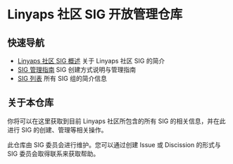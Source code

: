 # Linyaps 社区 SIG 开放管理仓库

## 快速导航

- [Linyaps 社区 SIG 概述](Introduction.md) 关于 Linyaps 社区 SIG 的简介
- [SIG 管理指南](sig/README.md) SIG 创建方式说明与管理指南
- [SIG 列表](sig/LISTS.md) 所有 SIG 组的简介信息

## 关于本仓库

你将可以在这里获取到目前 Linyaps 社区所包含的所有 SIG 的相关信息，并在此进行 SIG 的创建、管理等相关操作。

此仓库由 SIG 委员会进行维护。您可以通过创建 Issue 或 Discission 的形式与 SIG 委员会取得联系来获取帮助。
